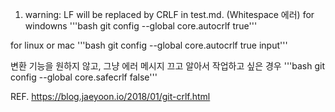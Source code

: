 1. warning: LF will be replaced by CRLF in test.md. (Whitespace 에러)
for windowns
'''bash
git config --global core.autocrlf true'''

for linux or mac
'''bash
git config --global core.autocrlf true input'''

변환 기능을 원하지 않고, 그냥 에러 메시지 끄고 알아서 작업하고 싶은 경우
'''bash
git config --global core.safecrlf false'''

REF. https://blog.jaeyoon.io/2018/01/git-crlf.html
